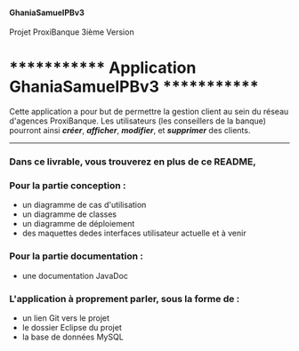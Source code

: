 #### GhaniaSamuelPBv3
Projet ProxiBanque 3ième Version
#                    ***********  Application GhaniaSamuelPBv3  ***********

Cette application a pour but de permettre la gestion client au sein du réseau d'agences ProxiBanque.
Les utilisateurs (les conseillers de la banque) pourront ainsi **_créer_**, **_afficher_**, **_modifier_**, et **_supprimer_** des clients.

***

### Dans ce livrable, vous trouverez en plus de ce README,

### Pour la partie conception :

- un diagramme de cas d'utilisation
- un diagramme de classes
- un diagramme de déploiement
- des maquettes dedes interfaces utilisateur actuelle et à venir

### Pour la partie documentation :

- une documentation JavaDoc

### L'application à proprement parler, sous la forme de :

- un lien Git vers le projet 
- le dossier Eclipse du projet
- la base de données MySQL 
